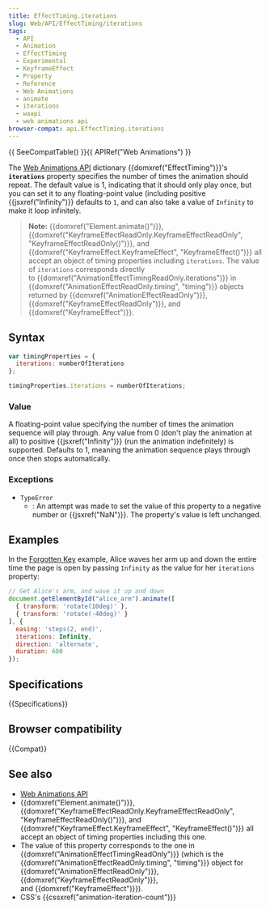 ```yaml
---
title: EffectTiming.iterations
slug: Web/API/EffectTiming/iterations
tags:
  - API
  - Animation
  - EffectTiming
  - Experimental
  - KeyframeEffect
  - Property
  - Reference
  - Web Animations
  - animate
  - iterations
  - waapi
  - web animations api
browser-compat: api.EffectTiming.iterations
---
```

{{ SeeCompatTable() }}{{ APIRef("Web Animations") }}

The [Web Animations API](/en-US/docs/Web/API/Web_Animations_API) dictionary
{{domxref("EffectTiming")}}'s **`iterations`** property
specifies the number of times the animation should repeat. The default value is 1,
indicating that it should only play once, but you can set it to any floating-point value
(including positive {{jsxref("Infinity")}} defaults to `1`, and can also take
a value of `Infinity` to make it loop infinitely.

> **Note:** {{domxref("Element.animate()")}},
> {{domxref("KeyframeEffectReadOnly.KeyframeEffectReadOnly",
    "KeyframeEffectReadOnly()")}}, and {{domxref("KeyframeEffect.KeyframeEffect",
    "KeyframeEffect()")}} all accept an object of timing properties including
> `iterations`. The value of `iterations` corresponds directly
> to {{domxref("AnimationEffectTimingReadOnly.iterations")}} in
> {{domxref("AnimationEffectReadOnly.timing", "timing")}} objects returned by
> {{domxref("AnimationEffectReadOnly")}}, {{domxref("KeyframeEffectReadOnly")}}, and
> {{domxref("KeyframeEffect")}}.

## Syntax

```js
var timingProperties = {
  iterations: numberOfIterations
};

timingProperties.iterations = numberOfIterations;
```

### Value

A floating-point value specifying the number of times the animation sequence will play
through. Any value from 0 (don't play the animation at all) to positive
{{jsxref("Infinity")}} (run the animation indefinitely) is supported. Defaults to 1,
meaning the animation sequence plays through once then stops automatically.

### Exceptions

- `TypeError`
  - : An attempt was made to set the value of this property to a negative number or
    {{jsxref("NaN")}}. The property's value is left unchanged.

## Examples

In the [Forgotten
Key](http://codepen.io/rachelnabors/pen/bEPdQr?editors=0010) example, Alice waves her arm up and down the entire time the page is open by
passing `Infinity` as the value for her `iterations` property:

```js
// Get Alice's arm, and wave it up and down
document.getElementById("alice_arm").animate([
  { transform: 'rotate(10deg)' },
  { transform: 'rotate(-40deg)' }
], {
  easing: 'steps(2, end)',
  iterations: Infinity,
  direction: 'alternate',
  duration: 600
});
```

## Specifications

{{Specifications}}

## Browser compatibility

{{Compat}}

## See also

- [Web Animations API](/en-US/docs/Web/API/Web_Animations_API)
- {{domxref("Element.animate()")}},
  {{domxref("KeyframeEffectReadOnly.KeyframeEffectReadOnly",
    "KeyframeEffectReadOnly()")}}, and {{domxref("KeyframeEffect.KeyframeEffect",
    "KeyframeEffect()")}} all accept an object of timing properties including this one.
- The value of this property corresponds to the one in
  {{domxref("AnimationEffectTimingReadOnly")}} (which is the
  {{domxref("AnimationEffectReadOnly.timing", "timing")}} object for
  {{domxref("AnimationEffectReadOnly")}}, {{domxref("KeyframeEffectReadOnly")}},
  and {{domxref("KeyframeEffect")}}).
- CSS's {{cssxref("animation-iteration-count")}}
